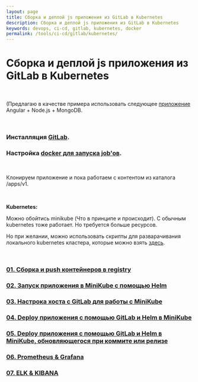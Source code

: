```yaml
---
layout: page
title: Сборка и деплой js приложения из GitLab в Kubernetes
description: Сборка и деплой js приложения из GitLab в Kubernetes
keywords: devops, ci-cd, gitlab, kubernetes, docker
permalink: /tools/ci-cd/gitlab/kubernetes/
---
```


# Сборка и деплой js приложения из GitLab в Kubernetes

<br/>

(Предлагаю в качестве примера использовать следующее <a href="https://github.com/webmakaka/Packaging-Applications-with-Helm-for-Kubernetes">приложение</a> Angular + Node.js + MongoDB.

<br/>

### Инсталляция <a href="//sysadm.ru/devops/gitops/cvs/gitlab/setup/ubuntu/">GitLab</a>.

### Настройка <a href="//sysadm.ru/devops/gitops/cvs/gitlab/errors/">docker для запуска job'ов</a>.

<br/>

Клонируем приложение и пока работаем с контентом из каталога /apps/v1.

<br/>

**Kubernetes:**

Можно обойтись minikube (Что в принципе и происходит). С обычным kubernetes тоже работает. Но требуется больше ресурсов.

Но при желании, можно использовать скрипты для разварачивания локального kubernetes кластера, которые можно взять <a href="https://github.com/webmakaka/vagrant-kubernetes-3-node-cluster-ubuntu-20.04">здесь</a>.

<br/>

### [01. Сборка и push контейнеров в registry](/tools/ci-cd/gitlab/kubernetes/build-and-push/)

### [02. Запуск приложения в MiniKube с помощью Helm](/tools/ci-cd/gitlab/kubernetes/run-app-in-minikube/)

### [03. Настрока хоста с GitLab для работы с MiniKube](/tools/ci-cd/gitlab/kubernetes/prepare-gitlab-host-to-work-with-minikube/)

### [04. Deploy приложения с помощью GitLab и Helm в MiniKube](/tools/ci-cd/gitlab/kubernetes/deploy-app-in-minikube-with-gitlab-and-helm/)

### [05. Deploy приложения с помощью GitLab и Helm в MiniKube, обновляющегося при коммите или релизе](/tools/ci-cd/gitlab/kubernetes/deploy-app-in-minikube-with-gitlab-and-helm-with-updates-on-commit-or-release/)

### [06. Prometheus & Grafana](/tools/ci-cd/gitlab/kubernetes/prometheus-and-grafana/)

### [07. ELK & KIBANA](/tools/ci-cd/gitlab/kubernetes/elastic/)
